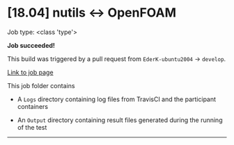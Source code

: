 # [18.04] nutils <-> OpenFOAM

Job type: <class 'type'>



**Job succeeded!**



This build was triggered by a pull request from `EderK-ubuntu2004` → `develop`.



[Link to job page]({[job_link]})


This job folder contains
- A `Logs` directory containing log files from TravisCI and the participant containers

- An `Output` directory containing result files generated during the running of the test


---

